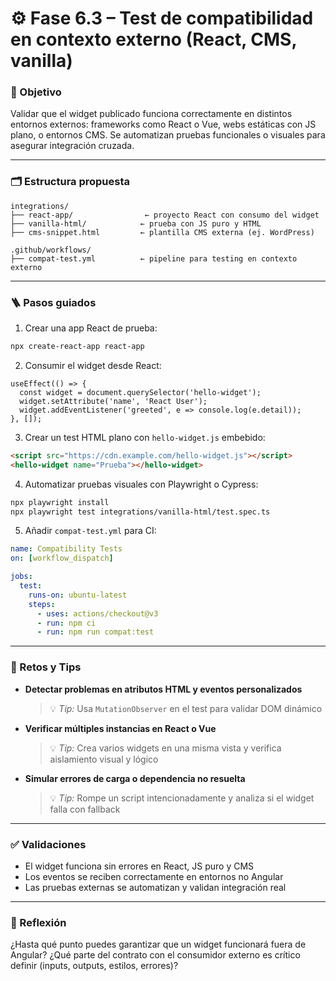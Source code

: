 # ⚙️ Fase 6.3 – Test de compatibilidad en contexto externo (React, CMS, vanilla)

### 🎯 Objetivo

Validar que el widget publicado funciona correctamente en distintos entornos externos: frameworks como React o Vue, webs estáticas con JS plano, o entornos CMS. Se automatizan pruebas funcionales o visuales para asegurar integración cruzada.

---

### 🗂️ Estructura propuesta

```
integrations/
├── react-app/                ← proyecto React con consumo del widget
├── vanilla-html/            ← prueba con JS puro y HTML
├── cms-snippet.html         ← plantilla CMS externa (ej. WordPress)

.github/workflows/
├── compat-test.yml          ← pipeline para testing en contexto externo
```

---

### 🪜 Pasos guiados

1. Crear una app React de prueba:

```bash
npx create-react-app react-app
```

2. Consumir el widget desde React:

```tsx
useEffect(() => {
  const widget = document.querySelector('hello-widget');
  widget.setAttribute('name', 'React User');
  widget.addEventListener('greeted', e => console.log(e.detail));
}, []);
```

3. Crear un test HTML plano con `hello-widget.js` embebido:

```html
<script src="https://cdn.example.com/hello-widget.js"></script>
<hello-widget name="Prueba"></hello-widget>
```

4. Automatizar pruebas visuales con Playwright o Cypress:

```bash
npx playwright install
npx playwright test integrations/vanilla-html/test.spec.ts
```

5. Añadir `compat-test.yml` para CI:

```yaml
name: Compatibility Tests
on: [workflow_dispatch]

jobs:
  test:
    runs-on: ubuntu-latest
    steps:
      - uses: actions/checkout@v3
      - run: npm ci
      - run: npm run compat:test
```

---

### 🎯 Retos y Tips

* **Detectar problemas en atributos HTML y eventos personalizados**

  > 💡 *Tip:* Usa `MutationObserver` en el test para validar DOM dinámico

* **Verificar múltiples instancias en React o Vue**

  > 💡 *Tip:* Crea varios widgets en una misma vista y verifica aislamiento visual y lógico

* **Simular errores de carga o dependencia no resuelta**

  > 💡 *Tip:* Rompe un script intencionadamente y analiza si el widget falla con fallback

---

### ✅ Validaciones

* El widget funciona sin errores en React, JS puro y CMS
* Los eventos se reciben correctamente en entornos no Angular
* Las pruebas externas se automatizan y validan integración real

---

### 💬 Reflexión

¿Hasta qué punto puedes garantizar que un widget funcionará fuera de Angular? ¿Qué parte del contrato con el consumidor externo es crítico definir (inputs, outputs, estilos, errores)?
